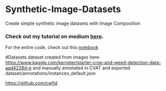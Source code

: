 # Synthetic-Image-Datasets
Create simple synthetic image datasets with Image Composition

### Check out my tutorial on medium [here](https://towardsdatascience.com/create-a-synthetic-image-dataset-the-what-the-why-and-the-how-f820e6b6f718).

For the entire code, check out this [notebook](https://github.com/virafpatrawala/Synthetic-Image-Datasets/blob/master/SyntheticImageData_ImageComposition_Demo.ipynb)


#Datasets
dataset created from images here: https://www.kaggle.com/kerneler/starter-crop-and-weed-detection-data-aad4228d-e
and manually annotated in CVAT and exported dataset/annotations/instances_default.json

https://github.com/cwfid
